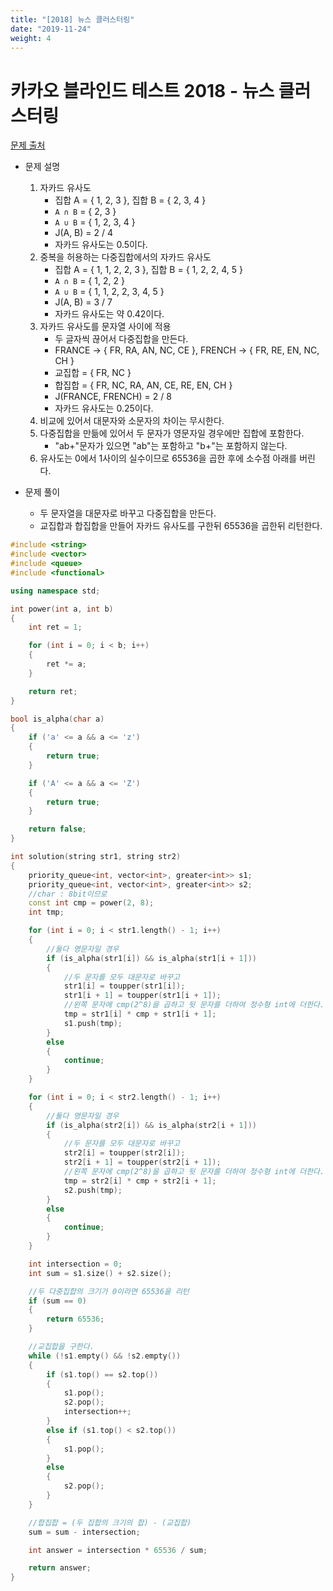 ```yaml
---
title: "[2018] 뉴스 클러스터링"
date: "2019-11-24"
weight: 4
---
```


<h1>카카오 블라인드 테스트 2018 - 뉴스 클러스터링</h1>

[문제 출처](https://programmers.co.kr/learn/courses/30/lessons/17677)

- 문제 설명
	1. 자카드 유사도
		- 집합 A = { 1, 2, 3 }, 집합 B = { 2, 3, 4 }
		- `A ∩ B` = { 2, 3 }
		- `A ∪ B` = { 1, 2, 3, 4 }
		- J(A, B) = 2 / 4
		- 자카드 유사도는 0.5이다.
	2. 중복을 허용하는 다중집합에서의 자카드 유사도
		- 집합 A = { 1, 1, 2, 2, 3 }, 집합 B = { 1, 2, 2, 4, 5 }
		- `A ∩ B` = { 1, 2, 2 }
		- `A ∪ B` = { 1, 1, 2, 2, 3, 4, 5 }
		- J(A, B) = 3 / 7
		- 자카드 유사도는 약 0.42이다.
	3. 자카드 유사도를 문자열 사이에 적용
		- 두 글자씩 끊어서 다중집합을 만든다.
		- FRANCE -> { FR, RA, AN, NC, CE }, FRENCH -> { FR, RE, EN, NC, CH }
		- 교집합 = { FR, NC }
		- 합집합 = { FR, NC, RA, AN, CE, RE, EN, CH }
		- J(FRANCE, FRENCH) =  2 / 8
		- 자카드 유사도는 0.25이다.
	4. 비교에 있어서 대문자와 소문자의 차이는 무시한다.
	5. 다중집합을 만듦에 있어서 두 문자가 영문자일 경우에만 집합에 포함한다.
		- "ab+"문자가 있으면 "ab"는 포함하고 "b+"는 포함하지 않는다.
	6. 유사도는 0에서 1사이의 실수이므로 65536을 곱한 후에 소수점 아래를 버린다.
	
- 문제 풀이
	- 두 문자열을 대문자로 바꾸고 다중집합을 만든다.
	- 교집합과 합집합을 만들어 자카드 유사도를 구한뒤 65536을 곱한뒤 리턴한다.
	
```cpp
#include <string>
#include <vector>
#include <queue>
#include <functional>

using namespace std;

int power(int a, int b)
{
	int ret = 1;

	for (int i = 0; i < b; i++)
	{
		ret *= a;
	}

	return ret;
}

bool is_alpha(char a)
{
	if ('a' <= a && a <= 'z')
	{
		return true;
	}

	if ('A' <= a && a <= 'Z')
	{
		return true;
	}

	return false;
}

int solution(string str1, string str2)
{
	priority_queue<int, vector<int>, greater<int>> s1;
	priority_queue<int, vector<int>, greater<int>> s2;
	//char : 8bit이므로
	const int cmp = power(2, 8);
	int tmp;

	for (int i = 0; i < str1.length() - 1; i++)
	{
		//둘다 영문자일 경우
		if (is_alpha(str1[i]) && is_alpha(str1[i + 1]))
		{
			//두 문자를 모두 대문자로 바꾸고
			str1[i] = toupper(str1[i]);
			str1[i + 1] = toupper(str1[i + 1]);
			//왼쪽 문자에 cmp(2^8)을 곱하고 뒷 문자를 더하여 정수형 int에 더한다.
			tmp = str1[i] * cmp + str1[i + 1];
			s1.push(tmp);
		}
		else
		{
			continue;
		}
	}

	for (int i = 0; i < str2.length() - 1; i++)
	{
		//둘다 영문자일 경우
		if (is_alpha(str2[i]) && is_alpha(str2[i + 1]))
		{
			//두 문자를 모두 대문자로 바꾸고
			str2[i] = toupper(str2[i]);
			str2[i + 1] = toupper(str2[i + 1]);
			//왼쪽 문자에 cmp(2^8)을 곱하고 뒷 문자를 더하여 정수형 int에 더한다.
			tmp = str2[i] * cmp + str2[i + 1];
			s2.push(tmp);
		}
		else
		{
			continue;
		}
	}

	int intersection = 0;
	int sum = s1.size() + s2.size();

	//두 다중집합의 크기가 0이라면 65536을 리턴
	if (sum == 0)
	{
		return 65536;
	}

	//교집합을 구한다.
	while (!s1.empty() && !s2.empty())
	{
		if (s1.top() == s2.top())
		{
			s1.pop();
			s2.pop();
			intersection++;
		}
		else if (s1.top() < s2.top())
		{
			s1.pop();
		}
		else
		{
			s2.pop();
		}
	}

	//합집합 = (두 집합의 크기의 합) - (교집합)
	sum = sum - intersection;

	int answer = intersection * 65536 / sum;

	return answer;
}
```